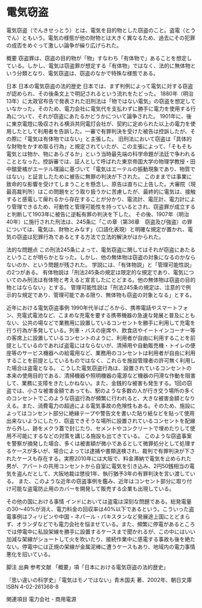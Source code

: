 # 電気窃盗

電気窃盗（でんきせっとう）とは、電気を目的物とした窃盗のこと。盗電（とうでん）ともいう。電気の様態が他の財物とは大きく異なるため、過去にその犯罪の成否をめぐって激しい論争が繰り広げられた。

概要
窃盗罪は、窃盗の目的物が「物」すなわち「有体物で」あることを想定している。しかし、電気は窃盗罪が想定する「有体物」ではなく、法的に無体物という分類となり、電気窃盗は、窃盗のなかで特殊な様態である。

日本
日本の電気窃盗の法的歴史
日本では、まず判例によって電気に対する窃盗が認められ、その後条文上で明記されるという流れをたどった。
1880年（明治13年）に太政官布告で発表された旧刑法は「物ではない電気」の窃盗を想定していなかった。そのため、電力会社に電気代を支払わずに勝手に電力を使用する行為について、それが窃盗にあたるかどうかについて論争された。
1901年に、後に東京電燈に吸収される横浜共同電灯会社が、契約に定められた以上の電力を使用したとして利用者を告訴した。一審で有罪判決を受けた被告は控訴したが、その際に「電気は有体物ではない」と主張した。
旧刑法において窃盗は「具体的な財物をかすめ取る行為」と規定されていたが、この主張によって、「そもそも電気とは物か、物にあらざるか」という当時最先端の科学命題が法廷で争われることとなった。控訴審では、証人として呼ばれた東京帝国大学の物理学教授・田中舘愛橘がエーテル理論に基づいて「電気はエーテルの振動現象であり、物質ではない」と証言したために被告に無罪の判決が下された。
このままでは事業に致命的な影響を受けてしまうことを懸念し、原告は直ちに上告した。大審院（現最高裁判所）はこの問題をどう取り扱うかに苦慮したが、最終的に電気は、接触すると感電して痺れるから存在することが分かり、電流計、電圧計、電力計により管理できるため、可動性と管理可能性を持っているとされ、窃盗罪が成立すると判断して1903年に被告に逆転有罪の判決を下した。
その後、1907年（明治40年）に施行された刑法は、245条に「この章（第36章　窃盗及び強盗）の罪については、電気は、財物とみなす」（口語化表現）と明確な規定が置かれ、電気の窃盗は犯罪行為であるとする方法で立法的解決がはかられた。

法的な問題点
この刑法245条によって、電気窃盗に関してはそれが窃盗にあたるということが明らかとなった。しかし、他の無体物は窃盗の対象になるのかならないのか、という問題が残された。
学説には、「有体物説」と「管理可能性説」の2つがある。
有体物説は「刑法245条の規定は限定的な規定であり、電気についてのみ刑法は有体物と考えると宣言したにとどまる。他の無体物は窃盗の目的物とはならない」とする。
管理可能性説は「刑法245条の規定は、注意的で例示的な規定であり、管理可能である限り、無体物も窃盗の対象となる」とする。

近年における電気窃盗事例
1990年代半ばごろから、携帯電話やスマートフォン、充電式電池など、こまめな充電を要する携帯機器の急速な発展と普及にともない、公共の場などで業務用に設置しているコンセントを勝手に利用して充電を行う行為が多発している。列車・バスの座席や、飲食店やイートインコーナー等の客席上に設置しているコンセントのように、利用者が自由に利用することを前提としているのであれば盗電にはならないが、清掃用や自動販売機・トイレの便座等のサービス機器への給電用など、業務用のコンセントは利用者が自由に利用することを前提としているものではなく、これらを施設管理者の許可無く利用した場合は盗電となる。
こうした電気窃盗行為は、設置されているコンセントの本来の使用目的である、清掃機器や照明機器の電源など機器の円滑な作動を阻害して、業務に支障をきたしかねない。また、金銭的な被害も発生する。1回の窃盗では、小さな被害金額であっても、駅のような多数の人が行き交う場所の多くのコンセントでこのような窃盗行為が頻繁に行われると、大きな被害金額となりえる。また、消費電力の超過による電気事故の危険性もある。そのため、施設によってはコンセント部分に絶縁テープや警告文を書いた貼り紙などを貼って使用出来ないようにしたり、窃盗できそうな場所に設置されているコンセントを配線から外し、跡をメクラ蓋で封じたり、セメントやコンクリートで埋めたりして使用不可能にするなどの対策を講じる施設も出てきている。
このような窃盗事案を警察が摘発した場合、多くは被害額が微小であるとして微罪処分として処理するケースが多いが、場合によっては逮捕や書類送検され、裁判で有罪判決が下されたケースも存在する。実際2010年には大阪で、料金滞納で電気を止められた男が、アパートの共用コンセントから自室に電気を引き込み、2円50銭相当の電気を盗んだとして、大阪地裁は懲役1年、執行猶予3年の有罪判決を言い渡している。
また、このような近年の窃盗事例を鑑み、近年はコンセント部分に取り付け可能な盗電防止用のカバーを開発して販売する企業も出現している。

その他の国における事情
インドにおいては盗電は深刻な問題である。総発電量の30～40%が消え、電力料金の回収率は40%以下であるという。こういった盗電事例はフィリピンや中国・ネパール・パキスタンなど発展途上国にとどまらず、オランダなどでも電力会社を悩ませている。また、頻繁に停電があるところでは停電中に私設架線を勝手に設置するケースまで聞かれるが、この中にはいい加減な架線がショートして火を吹いたり、接続作業中に感電する事故も後を絶たない。停電中には正規の架線が金属泥棒に遭うケースもあり、地域内の電力事情悪化を招いている。

脚注
出典
参考文献
「概要」項「日本における電気窃盗の法的歴史」

『思い違いの科学史』「電気はモノではない」青木国夫 著、2002年、朝日文庫 ISBN 4-02-261368-8

関連項目
電力会社 - 商用電源